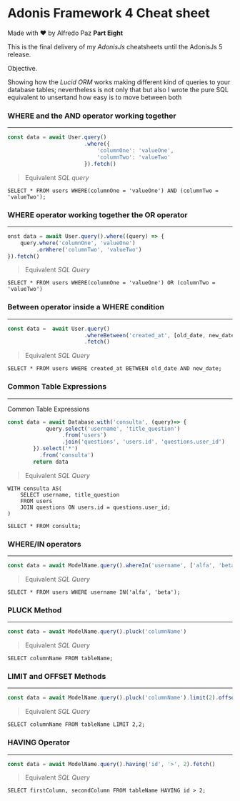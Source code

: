 # Adonis Framework 4 Cheat sheet

Made with ❤️ by Alfredo Paz **Part Eight**



This is the final delivery of my *AdonisJs* cheatsheets until the AdonisJs 5 release.

Objective.

Showing how the *Lucid ORM* works making different kind of queries to your database tables; nevertheless is not only that but also I wrote the pure SQL equivalent to unsertand how easy is to move between both





### WHERE and the AND operator working together 

_______________________

```javascript
const data = await User.query()
                        .where({
							'columnOne': 'valueOne',
                            'columnTwo': 'valueTwo'
                        }).fetch()
```



>  Equivalent *SQL query*

```mariadb
SELECT * FROM users WHERE(columnOne = 'valueOne') AND (columnTwo = 'valueTwo');
```





### WHERE operator working together the OR operator

____________________

```javascript
onst data = await User.query().where((query) => {
    query.where('columnOne', 'valueOne')
    	 .orWhere('columnTwo', 'valueTwo')
}).fetch()
```



>  Equivalent *SQL Query*

```mariadb
SELECT * FROM users WHERE(columnOne = 'valueOne') OR (columnTwo = 'valueTwo')
```



### Between operator inside a WHERE condition

_______________

```javascript
const data =  await User.query()
						.whereBetween('created_at', [old_date, new_date])
						.fetch()
```



>  Equivalent *SQL Query*

```mariadb
SELECT * FROM users WHERE created_at BETWEEN old_date AND new_date;
```





### Common Table Expressions

_____________

Common Table Expressions

```javascript
const data = await Database.with('consulta', (query)=> {
			query.select('username', 'title_question')
                 .from('users')
				 .join('questions', 'users.id', 'questions.user_id')
		}).select('*')
          .from('consulta')
		return data
```



>  Equivalent *SQL Query*

```mariadb
WITH consulta AS(
	SELECT username, title_question
    FROM users
    JOIN questions ON users.id = questions.user_id;
)

SELECT * FROM consulta;
```



### WHERE/IN operators

__________________

```javascript
const data = await ModelName.query().whereIn('username', ['alfa', 'beta']).fetch()
```



>  Equivalent *SQL Query*

```mariadb
SELECT * FROM users WHERE username IN('alfa', 'beta');
```



### PLUCK Method

______

```javascript
const data = await ModelName.query().pluck('columnName')
```



>  Equivalent *SQL Query*

```mariadb
SELECT columnName FROM tableName;
```



### LIMIT and OFFSET Methods

_____________________

```javascript
const data = await ModelName.query().pluck('columnName').limit(2).offset(2)
```



>  Equivalent *SQL Query*

```mariadb
SELECT columnName FROM tableName LIMIT 2,2;
```



### HAVING Operator

______

```javascript
const data = await ModelName.query().having('id', '>', 2).fetch()
```



>  Equivalent *SQL Query*

```mariadb
SELECT firstColumn, secondColumn FROM tableName HAVING id > 2;
```

